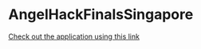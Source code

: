 # AngelHackFinalsSingapore
[Check out the application using this link](https://live-together-bay.vercel.app/)

